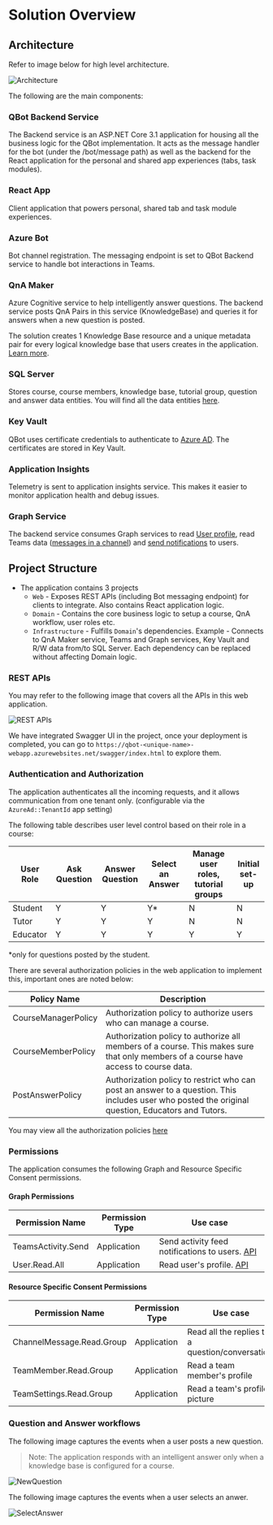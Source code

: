 # Solution Overview

## Architecture
Refer to image below for high level architecture.

![Architecture](QBotArchitecture.png)

The following are the main components:

### QBot Backend Service
The Backend service is an ASP.NET Core 3.1 application for housing all the business logic for the QBot implementation. It acts as the message handler for the bot (under the /bot/message path) as well as the backend for the React application for the personal and shared app experiences (tabs, task modules).

### React App
Client application that powers personal, shared tab and task module experiences.

### Azure Bot
Bot channel registration. The messaging endpoint is set to QBot Backend service to handle bot interactions in Teams.

### QnA Maker
Azure Cognitive service to help intelligently answer questions. The backend service posts QnA Pairs in this service (KnowledgeBase) and queries it for answers when a new question is posted.

The solution creates 1 Knowledge Base resource and a unique metadata pair for every logical knowledge base that users creates in the application. [Learn more](https://docs.microsoft.com/en-us/azure/cognitive-services/qnamaker/how-to/query-knowledge-base-with-metadata).

### SQL Server
Stores course, course members, knowledge base, tutorial group, question and answer data entities. You will find all the data entities [here](../Source/Microsoft.Teams.Apps.QBot.Infrastructure/Data/Entities).

### Key Vault
QBot uses certificate credentials to authenticate to [Azure AD](https://docs.microsoft.com/en-us/azure/active-directory/develop/active-directory-certificate-credentials). The certificates are stored in Key Vault.

### Application Insights
Telemetry is sent to application insights service. This makes it easier to monitor application health and debug issues.

### Graph Service
The backend service consumes Graph services to read [User profile](https://docs.microsoft.com/en-us/graph/teams-send-activityfeednotifications), read Teams data ([messages in a channel](https://docs.microsoft.com/en-us/graph/api/chatmessage-get?view=graph-rest-1.0&tabs=http)) and [send notifications](https://docs.microsoft.com/en-us/graph/teams-send-activityfeednotifications) to users.

## Project Structure
* The application contains 3 projects
  * `Web` - Exposes REST APIs (including Bot messaging endpoint) for clients to integrate. Also contains React application logic.
  * `Domain` - Contains the core business logic to setup a course, QnA workflow, user roles etc.
  * `Infrastructure` - Fulfills `Domain`'s dependencies. Example - Connects to QnA Maker service, Teams and Graph services, Key Vault and R/W data from/to SQL Server. Each dependency can be replaced without affecting Domain logic.

### REST APIs
You may refer to the following image that covers all the APIs in this web application.

![REST APIs](APIs.gif)

We have integrated Swagger UI in the project, once your deployment is completed, you can go to `https://qbot-<unique-name>-webapp.azurewebsites.net/swagger/index.html` to explore them.

### Authentication and Authorization
The application authenticates all the incoming requests, and it allows communication from one tenant only. (configurable via the `AzureAd::TenantId` app setting)

The following table describes user level control based on their role in a course:

| User Role |	Ask Question | Answer Question | Select an Answer | Manage user roles, tutorial groups | Initial set-up |
| --------- | ------------ | --------------- | ---------------- | ---------------------------------- | -------------- |
| Student |	Y | Y | Y* | N | N |
| Tutor | Y | Y | Y | N | N |
| Educator | Y | Y | Y | Y | Y |

*only for questions posted by the student.

There are several authorization policies in the web application to implement this, important ones are noted below:

| Policy Name | Description |
| ----------- | ----------- |
| CourseManagerPolicy | Authorization policy to authorize users who can manage a course. |
| CourseMemberPolicy | Authorization policy to authorize all members of a course. This makes sure that only members of a course have access to course data. |
| PostAnswerPolicy | Authorization policy to restrict who can post an answer to a question. This includes user who posted the original question, Educators and Tutors. |

You may view all the authorization policies [here](../Source/Microsoft.Teams.Apps.QBot.Web/Authorization/AuthZPolicy.cs)

### Permissions

The application consumes the following Graph and Resource Specific Consent permissions.

#### Graph Permissions

| Permission Name | Permission Type | Use case |
| --------------- | --------------- | -------- |
| TeamsActivity.Send | Application | Send activity feed notifications to users. [API](https://docs.microsoft.com/en-us/graph/teams-send-activityfeednotifications) |
| User.Read.All | Application | Read user's profile. [API](https://docs.microsoft.com/en-us/graph/api/user-get?view=graph-rest-1.0&tabs=http) |

#### Resource Specific Consent Permissions

| Permission Name | Permission Type | Use case |
| --------------- | --------------- | -------- |
| ChannelMessage.Read.Group | Application | Read all the replies to a question/conversation. |
| TeamMember.Read.Group | Application | Read a team member's profile |
| TeamSettings.Read.Group | Application | Read a team's profile picture | 

### Question and Answer workflows

The following image captures the events when a user posts a new question.

> Note: The application responds with an intelligent answer only when a knowledge base is configured for a course.

![NewQuestion](NewQuestion.png)

The following image captures the events when a user selects an anwer.

![SelectAnswer](SelectAnswer.png)
